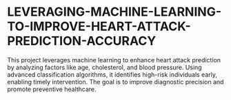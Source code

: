 # LEVERAGING-MACHINE-LEARNING-TO-IMPROVE-HEART-ATTACK-PREDICTION-ACCURACY
This project leverages machine learning to enhance heart attack prediction by analyzing factors like age, cholesterol, and blood pressure. Using advanced classification algorithms, it identifies high-risk individuals early, enabling timely intervention. The goal is to improve diagnostic precision and promote preventive healthcare.

